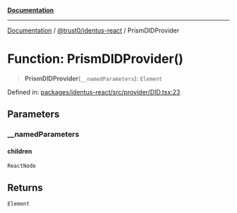 [**Documentation**](../../../README.md)

***

[Documentation](../../../README.md) / [@trust0/identus-react](../README.md) / PrismDIDProvider

# Function: PrismDIDProvider()

> **PrismDIDProvider**(`__namedParameters`): `Element`

Defined in: [packages/identus-react/src/provider/DID.tsx:23](https://github.com/trust0-project/identus/blob/36273ced808cc928bb0bacc3f2bb81563d55ed78/packages/identus-react/src/provider/DID.tsx#L23)

## Parameters

### \_\_namedParameters

#### children

`ReactNode`

## Returns

`Element`
